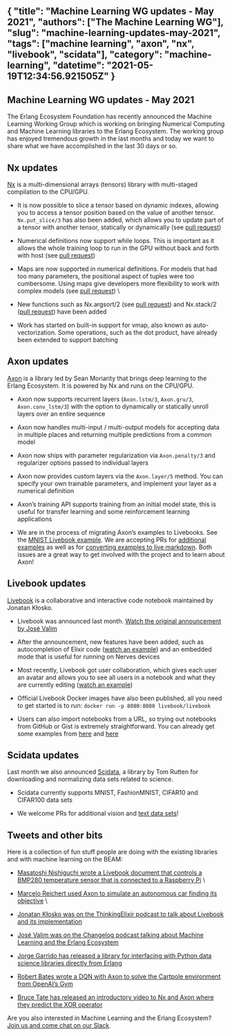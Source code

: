 {
  "title": "Machine Learning WG updates - May 2021",
  "authors": ["The Machine Learning WG"],
  "slug": "machine-learning-updates-may-2021",
  "tags": ["machine learning", "axon", "nx", "livebook", "scidata"],
  "category": "machine-learning",
  "datetime": "2021-05-19T12:34:56.921505Z"
}
---
Machine Learning WG updates - May 2021
---

The Erlang Ecosystem Foundation has recently announced the Machine Learning Working Group which is working on bringing Numerical Computing and Machine Learning libraries to the Erlang Ecosystem.
The working group has enjoyed tremendous growth in the last months and today we want to share what we have accomplished in the last 30 days or so.

## Nx updates

[Nx](https://github.com/elixir-nx/nx) is a multi-dimensional arrays (tensors) library with multi-staged compilation to the CPU/GPU.

*   It is now possible to slice a tensor based on dynamic indexes, allowing you to access a tensor position based on the value of another tensor. `Nx.put_slice/3` has also been added, which allows you to update part of a tensor with another tensor, statically or dynamically (see [pull request](https://github.com/elixir-nx/nx/pull/400))

*   Numerical definitions now support while loops. This is important as it allows the whole training loop to run in the GPU without back and forth with host (see [pull request](https://github.com/elixir-nx/nx/pull/390))

*   Maps are now supported in numerical definitions. For models that had too many parameters, the positional aspect of tuples were too cumbersome. Using maps give developers more flexibility to work with complex models (see [pull request](https://github.com/elixir-nx/nx/pull/406)) \

*   New functions such as Nx.argsort/2 (see [pull request](https://github.com/elixir-nx/nx/pull/367)) and Nx.stack/2 ([pull request](https://github.com/elixir-nx/nx/pull/380)) have been added

*   Work has started on built-in support for vmap, also known as auto-vectorization. Some operations, such as the dot product, have already been extended to support batching

## Axon updates

[Axon](https://github.com/elixir-nx/axon/) is a library led by Sean Moriarity that brings deep learning to the Erlang Ecosystem. It is powered by Nx and runs on the CPU/GPU.

*   Axon now supports recurrent layers (`Axon.lstm/3`, `Axon.gru/3`, `Axon.conv_lstm/3`) with the option to dynamically or statically unroll layers over an entire sequence

*   Axon now handles multi-input / multi-output models for accepting data in multiple places and returning multiple predictions from a common model

*   Axon now ships with parameter regularization via `Axon.penalty/3` and regularizer options passed to individual layers

*   Axon now provides custom layers via the `Axon.layer/5` method. You can specify your own trainable parameters, and implement your layer as a numerical definition

*   Axon’s training API supports training from an initial model state, this is useful for transfer learning and some reinforcement learning applications

*   We are in the process of migrating Axon’s examples to Livebooks. See the [MNIST Livebook example](https://github.com/elixir-nx/axon/blob/main/notebooks/mnist.livemd).  We are accepting PRs for [additional examples](https://github.com/elixir-nx/axon/issues/47) as well as for [converting examples to live markdown](https://github.com/elixir-nx/axon/issues/52). Both issues are a great way to get involved with the project and to learn about Axon!

## Livebook updates

[Livebook](https://github.com/elixir-nx/livebook/) is a collaborative and interactive code notebook maintained by Jonatan Kłosko.

*   Livebook was announced last month. [Watch the original announcement by José Valim](https://www.youtube.com/watch?v=RKvqc-UEe34)

*   After the announcement, new features have been added, such as autocompletion of Elixir code ([watch an example](https://user-images.githubusercontent.com/17034772/115117125-533b2900-9f9d-11eb-94a9-a2cf2ccb7388.mp4)) and an embedded mode that is useful for running on Nerves devices

*   Most recently, Livebook got user collaboration, which gives each user an avatar and allows you to see all users in a notebook and what they are currently editing ([watch an example](https://user-images.githubusercontent.com/17034772/117443192-15944500-af38-11eb-9f70-618975c2f28c.mp4))

*   Official Livebook Docker images have also been published, all you need to get started is to run: `docker run -p 8080:8080 livebook/livebook`

*   Users can also import notebooks from a URL, so trying out notebooks from GitHub or Gist is extremely straightforward. You can already get some examples from [here](https://github.com/elixir-nx/axon/tree/main/notebooks) and [here](https://github.com/jonatanklosko/notebooks)

## Scidata updates

Last month we also announced [Scidata](https://github.com/elixir-nx/scidata), a library by Tom Rutten for downloading and normalizing data sets related to science.

*   Scidata currently supports MNIST, FashionMNIST, CIFAR10 and CIFAR100 data sets

*   We welcome PRs for additional vision and [text data sets](https://github.com/elixir-nx/scidata/issues/11)!

## Tweets and other bits

Here is a collection of fun stuff people are doing with the existing libraries and with machine learning on the BEAM:

*   [Masatoshi Nishiguchi wrote a Livebook document that controls a BMP280 temperature sensor that is connected to a Raspberry Pi](https://twitter.com/MNishiguchiDC/status/1390658051267563520) \

*   [Marcelo Reichert used Axon to simulate an autonomous car finding its objective](https://twitter.com/marceloreichert/status/1385427566278975491) \

*   [Jonatan Kłosko was on the ThinkingElixir podcast to talk about Livebook and its implementation](https://thinkingelixir.com/podcast-episodes/046-livebook-with-jonatan-klosko/)

*   [José Valim was on the Changelog podcast talking about Machine Learning and the Erlang Ecosystem](https://changelog.com/podcast/439)

*   [Jorge Garrido has released a library for interfacing with Python data science libraries directly from Erlang](https://github.com/zgbjgg/jun)

*   [Robert Bates wrote a DQN with Axon to solve the Cartpole environment from OpenAI’s Gym](https://twitter.com/sean_moriarity/status/1381968449069441031)

*   [Bruce Tate has released an introductory video to Nx and Axon where they predict the XOR operator](https://www.youtube.com/watch?v=NcsqGS6SVXg)

Are you also interested in Machine Learning and the Erlang Ecosystem? [Join us and come chat on our Slack](https://erlef.org/wg/machine-learning).
